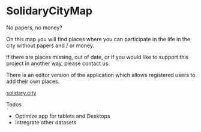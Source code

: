 # SolidaryCityMap

No papers, no money?

On this map you will find places where you can participate in the life in the city without papers and / or money.

If there are places missing, out of date, or if you would like to support this project in another way, please contact us.

There is an editor version of the application which allows registered users to add their own places.

[solidary.city](https://solidary.city)

Todos
* Optimize app for tablets and Desktops
* Intregrate other datasets
